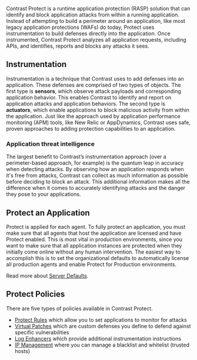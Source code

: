 <!--
title: "How It Works"
description: "Overview of Protect"
tags: "protect how it works continuous"
-->

Contrast Protect is a runtime application protection (RASP) solution that can identify and block application attacks from within a running application. Instead of attempting to build a perimeter around an application, like most legacy application protections (WAFs) do today, Protect uses instrumentation to build defenses directly into the application. Once instrumented, Contrast Protect analyzes all application requests, including APIs, and identifies, reports and blocks any attacks it sees.

## Instrumentation

Instrumentation is a technique that Contrast uses to add defenses into an application. These defenses are comprised of two types of objects. The first type is **sensors**, which observe attack payloads and corresponding application behavior. This enables Contrast to identify and report on application attacks and application behaviors. The second type is **actuators**, which enable applications to block malicious activity from within the application. Just like the approach used by application performance monitoring (APM) tools, like New Relic or AppDynamics, Contrast uses safe, proven approaches to adding protection capabilities to an application.

### Application threat intelligence

The largest benefit to Contrast’s instrumentation approach (over a perimeter-based approach, for example) is the quantum leap in accuracy when detecting attacks. By observing how an application responds when it's free from attacks, Contrast can collect as much information as possible before deciding to block an attack. This additional information makes all the difference when it comes to accurately identifying attacks and the danger they pose to your applications.

## Protect an Application

Protect is applied for each agent. To fully protect an application, you must make sure that all agents that host the application are licensed and have Protect enabled. This is most vital in production environments, since you want to make sure that all application instances are protected when they initially come online without any human intervention. The easiest way to accomplish this is to set the organizational defaults to automatically license all production agents and enable Protect for Production environments.

Read more about [Server Defaults](admin-orgsettings.html#org-server).

## Protect Policies

There are five types of policies available in Contrast Protect. 

* [Protect Rules](admin-policymgmt.html#protect) which allow you to set applications to monitor for attacks 
* [Virtual Patches](admin-policymgmt.html#patch) which are custom defenses you define to defend against specific vulnerabilities
* [Log Enhancers](admin-policymgmt.html#log) which provide additional instrumentation instructions 
* [IP Management](admin-policymgmt.html#ip) where you can manage a blacklist and whitelist (trusted hosts)

